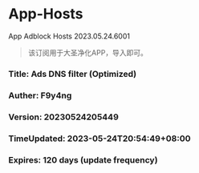 # App-Hosts
App Adblock Hosts 2023.05.24.6001
>
> 该订阅用于大圣净化APP，导入即可。
> 
### Title: Ads DNS filter (Optimized)
### Auther: F9y4ng
### Version: 20230524205449
### TimeUpdated: 2023-05-24T20:54:49+08:00
### Expires: 120 days (update frequency)
